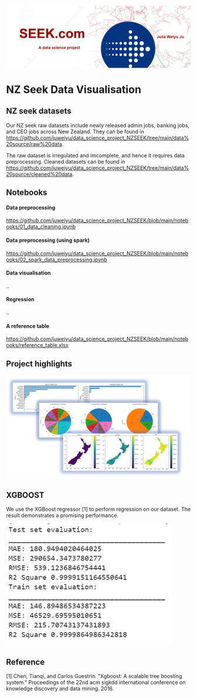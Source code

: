 ![alt text](https://github.com/juweiyu/data_science_project_NZSEEK/blob/main/images/nzseek_logo.jpg)

# NZ Seek Data Visualisation

## NZ seek datasets
Our NZ seek raw datasets include newly released admin jobs, banking jobs, and CEO jobs across New Zealand. They can be found in https://github.com/juweiyu/data_science_project_NZSEEK/tree/main/data%20source/raw%20data.

The raw dataset is irregulated and imcomplete, and hence it requires data preprocessing. Cleaned datasets can be found in  https://github.com/juweiyu/data_science_project_NZSEEK/tree/main/data%20source/cleaned%20data.

## Notebooks
#### Data preprocessing
https://github.com/juweiyu/data_science_project_NZSEEK/blob/main/notebooks/01_data_cleaning.ipynb

#### Data preprocessing (using spark)
https://github.com/juweiyu/data_science_project_NZSEEK/blob/main/notebooks/02_spark_data_preprocessing.ipynb


#### Data visualisation
..

#### Regression
..


#### A reference table
https://github.com/juweiyu/data_science_project_NZSEEK/blob/main/notebooks/reference_table.xlsx

## Project highlights

![alt text](https://github.com/juweiyu/data_science_project_NZSEEK/blob/main/images/highlights.jpg)

## XGBOOST
We use the XGBoost regressor [1] to perform regression on our dataset. The result demonstrates a promising performance. 

![alt text](https://github.com/juweiyu/data_science_project_NZSEEK/blob/main/images/result_boost.png)


## Reference
[1] Chen, Tianqi, and Carlos Guestrin. "Xgboost: A scalable tree boosting system." Proceedings of the 22nd acm sigkdd international conference on knowledge discovery and data mining. 2016.

